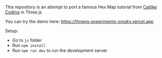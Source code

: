 This repository is an attempt to port a famous Hex Map tutorial from [Catlike Coding](https://catlikecoding.com/unity/tutorials/hex-map/) in Three.js

You can try the demo here: https://threejs-experiments-smoky.vercel.app

Setup:
- Go to `js` folder
- Run `npm install`
- Run `npm run dev` to run the development server
